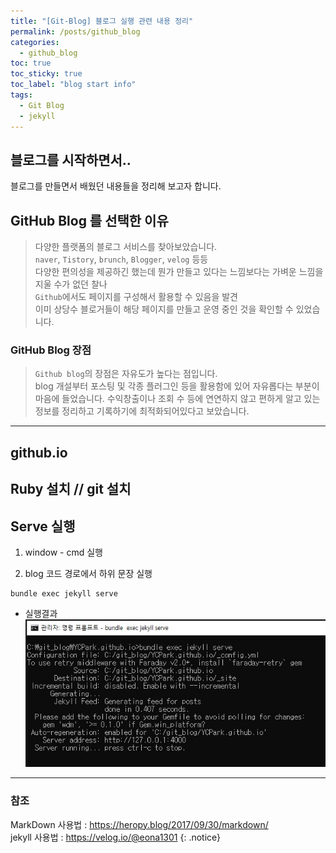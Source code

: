 ```yaml
---
title: "[Git-Blog] 블로그 실행 관련 내용 정리"
permalink: /posts/github_blog
categories: 
  - github_blog
toc: true
toc_sticky: true
toc_label: "blog start info"
tags:
  - Git Blog
  - jekyll
---
```


## 블로그를 시작하면서..
블로그를 만들면서 배웠던 내용들을 정리해 보고자 합니다.

## GitHub Blog 를 선택한 이유

> 다양한 플랫폼의 블로그 서비스를 찾아보았습니다.  
`naver`, `Tistory`, `brunch`, `Blogger`, `velog` 등등  
다양한 편의성을 제공하긴 했는데 뭔가 만들고 있다는 느낌보다는 가벼운 느낌을 지울 수가 없던 찰나   
`Github`에서도 페이지를 구성해서 활용할 수 있음을 발견  
이미 상당수 블로거들이 해당 페이지를 만들고 운영 중인 것을 확인할 수 있었습니다.  

### GitHub Blog 장점
> `Github blog`의 장점은 자유도가 높다는 점입니다.   
blog 개설부터 포스팅 및 각종 플러그인 등을 활용함에 있어 자유롭다는 부분이 마음에 들었습니다.
수익창출이나 조회 수 등에 연연하지 않고 편하게 알고 있는 정보를 정리하고 기록하기에 최적화되어있다고 보았습니다.

---

## github.io


## Ruby 설치 // git 설치


## Serve 실행

1. window - cmd 실행   

2. blog 코드 경로에서 하위 문장 실행
```
bundle exec jekyll serve
```

- 실행결과
![bundle exec jekyll serve](/assets/images/posts/bundle_exec_jekyll_serve.JPG)

---

### 참조
MarkDown 사용법 : <https://heropy.blog/2017/09/30/markdown/>   
jekyll 사용법 : <https://velog.io/@eona1301>
{: .notice}
